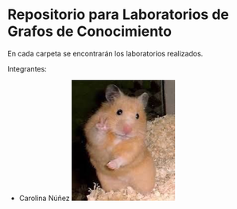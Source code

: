 # Repositorio para Laboratorios de Grafos de Conocimiento

En cada carpeta se encontrarán los laboratorios realizados. 

Integrantes:
- Carolina Núñez
![](hamster.jpg)
